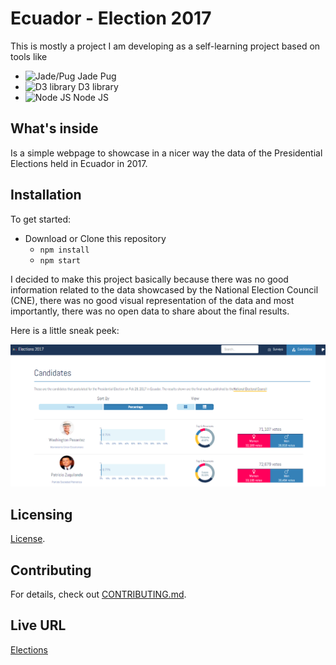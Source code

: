 # Ecuador - Election 2017

This is mostly a project I am developing as a self-learning project based on tools like

* ![Jade/Pug](/public/images/photos/jadepug.ico "Jade/jadepug") Jade Pug
* ![D3 library](/public/images/photos/d3.ico "D3") D3 library
* ![Node JS](/public/images/photos/nodejs.ico "Node JS") Node JS

## What's inside

Is a simple webpage to showcase in a nicer way the data of the
Presidential Elections held in Ecuador in 2017.

## Installation

To get started:

* Download or Clone this repository
  * `npm install`
  * `npm start`

I decided to make this project basically because there was no good information related
to the data showcased by the National Election Council (CNE), there was no good visual representation of the data
and most importantly, there was no open data to share about the final results.

Here is a little sneak peek:

![elections](https://raw.githubusercontent.com/estebanfloresf/Elections/master/public/images/photos/elections.png "Elections")

## Licensing

[License](LICENSE.md).

## Contributing

For details, check out [CONTRIBUTING.md](CONTRIBUTING.md).

## Live URL

[Elections](https://electionsecuador.herokuapp.com/)